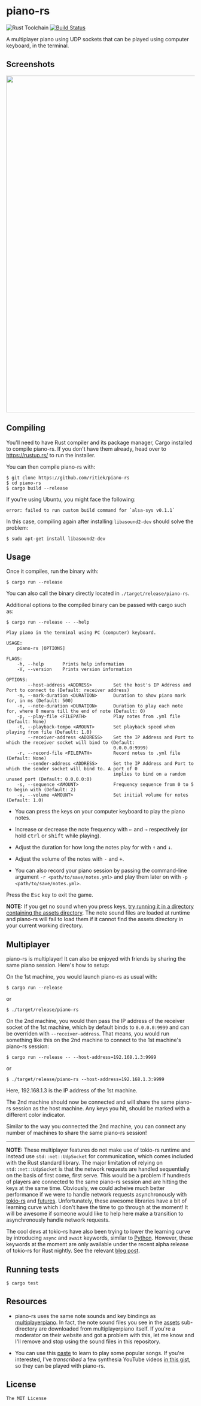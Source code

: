 # piano-rs

![Rust Toolchain](https://img.shields.io/badge/rust-stable-brightgreen.svg)
[![Build Status](https://travis-ci.org/ritiek/piano-rs.svg?branch=master)](https://travis-ci.org/ritiek/piano-rs)

A multiplayer piano using UDP sockets that can be played using computer keyboard, in the terminal.

## Screenshots

<img src="https://i.imgur.com/DOx0wWf.png" width="900">

## Compiling

You'll need to have Rust compiler and its package manager, Cargo installed to compile piano-rs.
If you don't have them already, head over to https://rustup.rs/ to run the installer.

You can then compile piano-rs with:

```
$ git clone https://github.com/ritiek/piano-rs
$ cd piano-rs
$ cargo build --release
```

If you're using Ubuntu, you might face the following:

```
error: failed to run custom build command for `alsa-sys v0.1.1`
```

In this case, compiling again after installing `libasound2-dev` should solve the problem:
```
$ sudo apt-get install libasound2-dev
```

## Usage

Once it compiles, run the binary with:
```
$ cargo run --release
```

You can also call the binary directly located in `./target/release/piano-rs`.

Additional options to the compiled binary can be passed with cargo such as:

```
$ cargo run --release -- --help

Play piano in the terminal using PC (computer) keyboard.

USAGE:
    piano-rs [OPTIONS]

FLAGS:
    -h, --help       Prints help information
    -V, --version    Prints version information

OPTIONS:
        --host-address <ADDRESS>        Set the host's IP Address and Port to connect to (Default: receiver address)
    -m, --mark-duration <DURATION>      Duration to show piano mark for, in ms (Default: 500)
    -n, --note-duration <DURATION>      Duration to play each note for, where 0 means till the end of note (Default: 0)
    -p, --play-file <FILEPATH>          Play notes from .yml file (Default: None)
    -t, --playback-tempo <AMOUNT>       Set playback speed when playing from file (Default: 1.0)
        --receiver-address <ADDRESS>    Set the IP Address and Port to which the receiver socket will bind to (Default:
                                        0.0.0.0:9999)
    -r, --record-file <FILEPATH>        Record notes to .yml file (Default: None)
        --sender-address <ADDRESS>      Set the IP Address and Port to which the sender socket will bind to. A port of 0
                                        implies to bind on a random unused port (Default: 0.0.0.0:0)
    -s, --sequence <AMOUNT>             Frequency sequence from 0 to 5 to begin with (Default: 2)
    -v, --volume <AMOUNT>               Set initial volume for notes (Default: 1.0)
```

- You can press the keys on your computer keyboard to play the piano notes.

- Increase or decrease the note frequency with <kbd>←</kbd> and <kbd>→</kbd> respectively
  (or hold <kbd>ctrl</kbd> or <kbd>shift</kbd> while playing).

- Adjust the duration for how long the notes play for with <kbd>↑</kbd> and <kbd>↓</kbd>.

- Adjust the volume of the notes with <kbd>-</kbd> and <kbd>+</kbd>.

- You can also record your piano session by passing the command-line argument `-r <path/to/save/notes.yml>`
  and play them later on with `-p <path/to/save/notes.yml>`.

Press the <kbd>Esc</kbd> key to exit the game.

**NOTE:** If you get no sound when you press keys, [try running it in a directory containing the assets directory](https://github.com/ritiek/piano-rs/issues/6#issuecomment-354971861). The note sound files are loaded at runtime and piano-rs will fail to load them if it cannot find the assets
directory in your current working directory.

## Multiplayer

piano-rs is multiplayer! It can also be enjoyed with friends by sharing the same piano session. Here's how to setup:

On the 1st machine, you would launch piano-rs as usual with:
```
$ cargo run --release
```
or
```
$ ./target/release/piano-rs
```

On the 2nd machine, you would then pass the IP address of the receiver socket of the 1st machine, which
by default binds to `0.0.0.0:9999` and can be overriden with `--receiver-address`. That means, you would
run something like this on the 2nd machine to connect to the 1st machine's piano-rs session:
```
$ cargo run --release -- --host-address=192.168.1.3:9999
```
or
```
$ ./target/release/piano-rs --host-address=192.168.1.3:9999
```

Here, 192.168.1.3 is the IP address of the 1st machine.

The 2nd machine should now be connected and will share the same piano-rs session as the host machine.
Any keys you hit, should be marked with a different color indicator.

Similar to the way you connected the 2nd machine, you can connect any number of machines to share
the same piano-rs session!

--------------------

**NOTE:** These multiplayer features do not make use of tokio-rs runtime and instead use `std::net::UdpSocket`
for communication, which comes included with the Rust standard library. The major limitation of relying on
`std::net::UdpSocket` is that the network requests are handled sequentially on the basis of first come,
first serve. This would be a problem if hundreds of players are connected to the same piano-rs session and
are hitting the keys at the same time. Obviously, we could acheive much better performance if we were to
handle network requests asynchronously with [tokio-rs](https://github.com/tokio-rs/tokio) and
[futures](https://docs.rs/futures/0.1.29/futures/). Unfortunately, these awesome libraries
have a bit of learning curve which I don't have the time to go through at the moment! It will be awesome if
someone would like to help here make a transition to asynchronously handle network requests.

The cool devs at tokio-rs have also been trying to lower the learning curve by introducing `async` and `await`
keywords, similar to [Python](https://docs.python.org/3/library/asyncio.html). However, these keywords at the
moment are only available under the recent alpha release of tokio-rs for Rust nightly. See the relevant
[blog post](https://tokio.rs/blog/2019-08-alphas/).

## Running tests

```
$ cargo test
```

## Resources

- piano-rs uses the same note sounds and key bindings as [multiplayerpiano](http://multiplayerpiano.com).
  In fact, the note sound files you see in the [assets](https://github.com/ritiek/piano-rs/tree/master/assets)
  sub-directory are downloaded from multiplayerpiano itself.
  If you're a moderator on their website and got a problem with this, let me know and I'll remove and
  stop using the sound files in this repository.

- You can use this [paste](https://pastebin.com/CX1ew0uB) to learn to play some popular songs. If you're
  interested, I've *transcribed* a few synthesia YouTube videos [in this gist](https://gist.github.com/ritiek/28be91b64ef82f0ff8599c1037e1e05e),
  so they can be played with piano-rs.

## License

`The MIT License`
